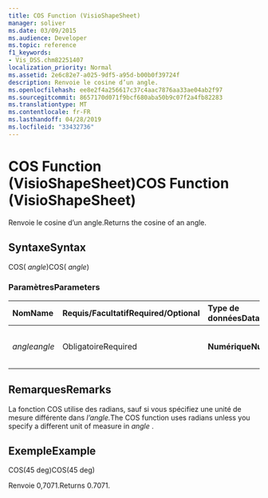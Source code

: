 ```yaml
---
title: COS Function (VisioShapeSheet)
manager: soliver
ms.date: 03/09/2015
ms.audience: Developer
ms.topic: reference
f1_keywords:
- Vis_DSS.chm82251407
localization_priority: Normal
ms.assetid: 2e6c82e7-a025-9df5-a95d-b00b0f39724f
description: Renvoie le cosine d’un angle.
ms.openlocfilehash: ee8e2f4a256617c37c4aac7876aa33ae04ab2f97
ms.sourcegitcommit: 8657170d071f9bcf680aba50b9c07f2a4fb82283
ms.translationtype: MT
ms.contentlocale: fr-FR
ms.lasthandoff: 04/28/2019
ms.locfileid: "33432736"
---
```

# <a name="cos-function-visioshapesheet"></a><span data-ttu-id="a8d7e-103">COS Function (VisioShapeSheet)</span><span class="sxs-lookup"><span data-stu-id="a8d7e-103">COS Function (VisioShapeSheet)</span></span>

<span data-ttu-id="a8d7e-104">Renvoie le cosine d’un angle.</span><span class="sxs-lookup"><span data-stu-id="a8d7e-104">Returns the cosine of an angle.</span></span> 
  
## <a name="syntax"></a><span data-ttu-id="a8d7e-105">Syntaxe</span><span class="sxs-lookup"><span data-stu-id="a8d7e-105">Syntax</span></span>

<span data-ttu-id="a8d7e-106">COS( *angle*)</span><span class="sxs-lookup"><span data-stu-id="a8d7e-106">COS( *angle*)</span></span> 
  
### <a name="parameters"></a><span data-ttu-id="a8d7e-107">Paramètres</span><span class="sxs-lookup"><span data-stu-id="a8d7e-107">Parameters</span></span>

|<span data-ttu-id="a8d7e-108">**Nom**</span><span class="sxs-lookup"><span data-stu-id="a8d7e-108">**Name**</span></span>|<span data-ttu-id="a8d7e-109">**Requis/Facultatif**</span><span class="sxs-lookup"><span data-stu-id="a8d7e-109">**Required/Optional**</span></span>|<span data-ttu-id="a8d7e-110">**Type de données**</span><span class="sxs-lookup"><span data-stu-id="a8d7e-110">**Data Type**</span></span>|<span data-ttu-id="a8d7e-111">**Description**</span><span class="sxs-lookup"><span data-stu-id="a8d7e-111">**Description**</span></span>|
|:-----|:-----|:-----|:-----|
| <span data-ttu-id="a8d7e-112">_angle_</span><span class="sxs-lookup"><span data-stu-id="a8d7e-112">_angle_</span></span> <br/> |<span data-ttu-id="a8d7e-113">Obligatoire</span><span class="sxs-lookup"><span data-stu-id="a8d7e-113">Required</span></span>  <br/> |<span data-ttu-id="a8d7e-114">**Numérique**</span><span class="sxs-lookup"><span data-stu-id="a8d7e-114">**Numeric**</span></span> <br/> |<span data-ttu-id="a8d7e-115">Angle pour lequel le cosinus doit être obtenu.</span><span class="sxs-lookup"><span data-stu-id="a8d7e-115">The angle of which to get the cosine.</span></span>  <br/> |
   
## <a name="remarks"></a><span data-ttu-id="a8d7e-116">Remarques</span><span class="sxs-lookup"><span data-stu-id="a8d7e-116">Remarks</span></span>

<span data-ttu-id="a8d7e-117">La fonction COS utilise des radians, sauf si vous spécifiez une unité de mesure différente dans *l’angle.*</span><span class="sxs-lookup"><span data-stu-id="a8d7e-117">The COS function uses radians unless you specify a different unit of measure in  *angle*  .</span></span> 
  
## <a name="example"></a><span data-ttu-id="a8d7e-118">Exemple</span><span class="sxs-lookup"><span data-stu-id="a8d7e-118">Example</span></span>

<span data-ttu-id="a8d7e-119">COS(45 deg)</span><span class="sxs-lookup"><span data-stu-id="a8d7e-119">COS(45 deg)</span></span> 
  
<span data-ttu-id="a8d7e-120">Renvoie 0,7071.</span><span class="sxs-lookup"><span data-stu-id="a8d7e-120">Returns 0.7071.</span></span> 
  

